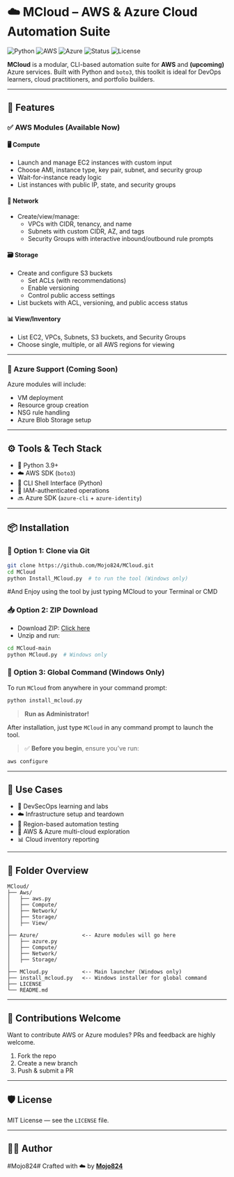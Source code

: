 # ☁️ MCloud – AWS & Azure Cloud Automation Suite

![Python](https://img.shields.io/badge/Python-3.9+-blue.svg)
![AWS](https://img.shields.io/badge/AWS-EC2%20%7C%20S3%20%7C%20VPC-orange)
![Azure](https://img.shields.io/badge/Azure-Support%20Coming%20Soon-blue)
![Status](https://img.shields.io/badge/Project-Active%20Development-informational)
![License](https://img.shields.io/badge/License-MIT-green)

**MCloud** is a modular, CLI-based automation suite for **AWS** and **(upcoming)** Azure services. Built with Python and `boto3`, this toolkit is ideal for DevOps learners, cloud practitioners, and portfolio builders.

---

## 🚀 Features

### ✅ AWS Modules (Available Now)

#### 🖥️ Compute
- Launch and manage EC2 instances with custom input
- Choose AMI, instance type, key pair, subnet, and security group
- Wait-for-instance ready logic
- List instances with public IP, state, and security groups

#### 🧱 Network
- Create/view/manage:
  - VPCs with CIDR, tenancy, and name
  - Subnets with custom CIDR, AZ, and tags
  - Security Groups with interactive inbound/outbound rule prompts

#### 🗃️ Storage
- Create and configure S3 buckets
  - Set ACLs (with recommendations)
  - Enable versioning
  - Control public access settings
- List buckets with ACL, versioning, and public access status

#### 📊 View/Inventory
- List EC2, VPCs, Subnets, S3 buckets, and Security Groups
- Choose single, multiple, or all AWS regions for viewing

---

### 🔵 Azure Support (Coming Soon)

Azure modules will include:
- VM deployment
- Resource group creation
- NSG rule handling
- Azure Blob Storage setup

---

## ⚙️ Tools & Tech Stack

- 🐍 Python 3.9+
- ☁️ AWS SDK (`boto3`)
- 🧩 CLI Shell Interface (Python)
- 🔐 IAM-authenticated operations
- 🔜 Azure SDK (`azure-cli` + `azure-identity`)

---

## 📦 Installation

### 🔧 Option 1: Clone via Git
```bash
git clone https://github.com/Mojo824/MCloud.git
cd MCloud
python Install_MCloud.py  # to run the tool (Windows only)
```
#And Enjoy using the tool by just typing MCloud to your Terminal or CMD
### 📥 Option 2: ZIP Download
- Download ZIP: [Click here](https://github.com/Mojo824/MCloud/archive/refs/heads/main.zip)
- Unzip and run:
```bash
cd MCloud-main
python MCloud.py  # Windows only
```

### 🚀 Option 3: Global Command (Windows Only)
To run `MCloud` from anywhere in your command prompt:
```bash
python install_mcloud.py
```
> **Run as Administrator!**

After installation, just type `MCloud` in any command prompt to launch the tool.

> ✅ **Before you begin**, ensure you’ve run:
```bash
aws configure
```

---

## 🧰 Use Cases

- 🔐 DevSecOps learning and labs
- ☁️ Infrastructure setup and teardown
- 🔄 Region-based automation testing
- 🧪 AWS & Azure multi-cloud exploration
- 📊 Cloud inventory reporting

---

## 📁 Folder Overview

```text
MCloud/
├── Aws/
│   ├── aws.py
│   ├── Compute/
│   ├── Network/
│   ├── Storage/
│   ├── View/
│
├── Azure/              <-- Azure modules will go here
│   ├── azure.py
│   ├── Compute/
│   ├── Network/
│   ├── Storage/
│
├── MCloud.py           <-- Main launcher (Windows only)
├── install_mcloud.py   <-- Windows installer for global command
├── LICENSE
└── README.md
```

---

## 👥 Contributions Welcome

Want to contribute AWS or Azure modules? PRs and feedback are highly welcome.

1. Fork the repo
2. Create a new branch
3. Push & submit a PR

---

## 🛡️ License

MIT License — see the `LICENSE` file.

---

## 👨‍💻 Author
#Mojo824#
Crafted with ☁️ by [**Mojo824**](https://github.com/Mojo824)
